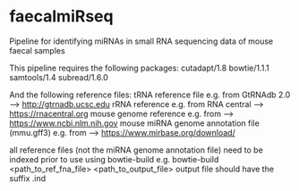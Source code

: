 # faecalmiRseq
Pipeline for identifying miRNAs in small RNA sequencing data of mouse faecal samples

This pipeline requires the following packages:
cutadapt/1.8
bowtie/1.1.1
samtools/1.4
subread/1.6.0

And the following reference files:
tRNA reference file e.g. from GtRNAdb 2.0 --> http://gtrnadb.ucsc.edu
rRNA reference e.g. from RNA central --> https://rnacentral.org
mouse genome reference e.g. from --> https://www.ncbi.nlm.nih.gov
mouse miRNA genome annotation file (mmu.gff3) e.g. from --> https://www.mirbase.org/download/

all reference files (not the miRNA genome annotation file) need to be indexed prior to use using bowtie-build
e.g. bowtie-build <path_to_ref_fna_file> <path_to_output_file>
output file should have the suffix .ind

